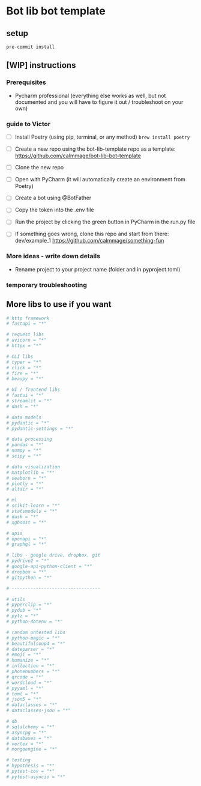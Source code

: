 # Bot lib bot template

## setup

```shell
pre-commit install
```

## [WIP] instructions
### Prerequisites
- Pycharm professional (everything else works as well, but not documented and you will have to figure it out / troubleshoot on your own)

### guide to Victor
- [ ] Install Poetry (using pip, terminal, or any method)
```brew install poetry```
- [ ] Create a new repo using the bot-lib-template repo as a template: https://github.com/calmmage/bot-lib-bot-template
- [ ] Clone the new repo
- [ ] Open with PyCharm (it will automatically create an environment from Poetry)
- [ ] Create a bot using @BotFather
- [ ] Copy the token into the .env file
- [ ] Run the project by clicking the green button in PyCharm in the run.py file
- [ ] If something goes wrong, clone this repo and start from there: dev/example_1 https://github.com/calmmage/something-fun


### More ideas - write down details
- Rename project to your project name (folder and in pyproject.toml)

### temporary troubleshooting


## More libs to use if you want

```toml
# http framework
# fastapi = "*"

# request libs
# uvicorn = "*"
# httpx = "*"

# CLI libs
# typer = "*"
# click = "*"
# fire = "*"
# beaupy = "*"

# UI / frontend libs
# fastui = "*"
# streamlit = "*"
# dash = "*"

# data models
# pydantic = "*"
# pydantic-settings = "*"

# data processing
# pandas = "*"
# numpy = "*"
# scipy = "*"

# data visualization
# matplotlib = "*"
# seaborn = "*"
# plotly = "*"
# altair = "*"

# ml
# scikit-learn = "*"
# statsmodels = "*"
# dask = "*"
# xgboost = "*"

# apis
# openapi = "*"
# graphql = "*"

# libs - google drive, dropbox, git
# pydrive2 = "*"
# google-api-python-client = "*"
# dropbox = "*"
# gitpython = "*"

# ---------------------------------

# utils
# pyperclip = "*"
# pydub = "*"
# pytz = "*"
# python-dotenv = "*"

# random untested libs
# python-magic = "*"
# beautifulsoup4 = "*"
# dateparser = "*"
# emoji = "*"
# humanize = "*"
# inflection = "*"
# phonenumbers = "*"
# qrcode = "*"
# wordcloud = "*"
# pyyaml = "*"
# toml = "*"
# json5 = "*"
# dataclasses = "*"
# dataclasses-json = "*"

# db
# sqlalchemy = "*"
# asyncpg = "*"
# databases = "*"
# vertex = "*"
# mongoengine = "*"

# testing
# hypothesis = "*"
# pytest-cov = "*"
# pytest-asyncio = "*"
```
